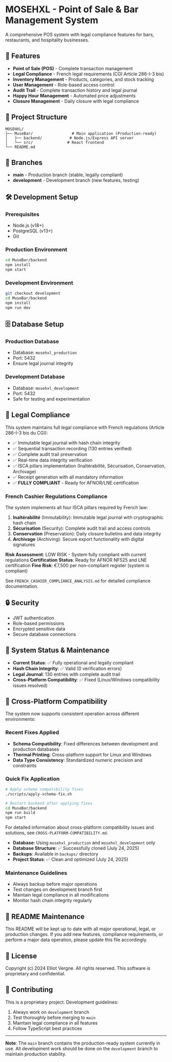 # MOSEHXL - Point of Sale & Bar Management System

A comprehensive POS system with legal compliance features for bars, restaurants, and hospitality businesses.

## 🚀 Features

- **Point of Sale (POS)** - Complete transaction management
- **Legal Compliance** - French legal requirements (CGI Article 286-I-3 bis)
- **Inventory Management** - Products, categories, and stock tracking
- **User Management** - Role-based access control
- **Audit Trail** - Complete transaction history and legal journal
- **Happy Hour Management** - Automated price adjustments
- **Closure Management** - Daily closure with legal compliance

## 📁 Project Structure

```
MOSEHXL/
├── MuseBar/                 # Main application (Production-ready)
│   ├── backend/            # Node.js/Express API server
│   └── src/               # React frontend
└── README.md
```

## 🌿 Branches

- **main** - Production branch (stable, legally compliant)
- **development** - Development branch (new features, testing)

## 🛠️ Development Setup

### Prerequisites
- Node.js (v18+)
- PostgreSQL (v13+)
- Git

### Production Environment
```bash
cd MuseBar/backend
npm install
npm start
```

### Development Environment
```bash
git checkout development
cd MuseBar/backend
npm install
npm run dev
```

## 🗄️ Database Setup

### Production Database
- Database: `mosehxl_production`
- Port: 5432
- Ensure legal journal integrity

### Development Database  
- Database: `mosehxl_development`
- Port: 5432
- Safe for testing and experimentation

## 📄 Legal Compliance

This system maintains full legal compliance with French regulations (Article 286-I-3 bis du CGI):
- ✅ Immutable legal journal with hash chain integrity
- ✅ Sequential transaction recording (130 entries verified)
- ✅ Complete audit trail preservation
- ✅ Real-time data integrity verification
- ✅ ISCA pillars implementation (Inaltérabilité, Sécurisation, Conservation, Archivage)
- ✅ Receipt generation with all mandatory information
- ✅ **FULLY COMPLIANT** - Ready for AFNOR/LNE certification

### French Cashier Regulations Compliance
The system implements all four ISCA pillars required by French law:

1. **Inaltérabilité** (Immutability): Immutable legal journal with cryptographic hash chain
2. **Sécurisation** (Security): Complete audit trail and access controls
3. **Conservation** (Preservation): Daily closure bulletins and data integrity
4. **Archivage** (Archiving): Secure export functionality with digital signatures

**Risk Assessment**: LOW RISK - System fully compliant with current regulations
**Certification Status**: Ready for AFNOR NF525 and LNE certification
**Fine Risk**: €7,500 per non-compliant register (system is compliant)

See `FRENCH_CASHIER_COMPLIANCE_ANALYSIS.md` for detailed compliance documentation.

## 🔒 Security

- JWT authentication
- Role-based permissions
- Encrypted sensitive data
- Secure database connections

## 🧹 System Status & Maintenance

- **Current Status**: ✅ Fully operational and legally compliant
- **Hash Chain Integrity**: ✅ Valid (0 verification errors)
- **Legal Journal**: 130 entries with complete audit trail
- **Cross-Platform Compatibility**: ✅ Fixed (Linux/Windows compatibility issues resolved)

## 🔧 Cross-Platform Compatibility

The system now supports consistent operation across different environments:

### Recent Fixes Applied
- **Schema Compatibility**: Fixed differences between development and production databases
- **Thermal Printing**: Cross-platform support for Linux and Windows
- **Data Type Consistency**: Standardized numeric precision and constraints

### Quick Fix Application
```bash
# Apply schema compatibility fixes
./scripts/apply-schema-fix.sh

# Restart backend after applying fixes
cd MuseBar/backend
npm run build
npm start
```

For detailed information about cross-platform compatibility issues and solutions, see `CROSS-PLATFORM-COMPATIBILITY.md`.
- **Database**: Using `mosehxl_production` and `mosehxl_development` only
- **Database Structure**: ✅ Successfully cloned (July 24, 2025)
- **Backups**: Available in `backups/` directory
- **Project Status**: ✅ Clean and optimized (July 24, 2025)

### Maintenance Guidelines
- Always backup before major operations
- Test changes on development branch first
- Maintain legal compliance in all modifications
- Monitor hash chain integrity regularly

## 📝 README Maintenance

This README will be kept up to date with all major operational, legal, or production changes. If you add new features, compliance requirements, or perform a major data operation, please update this file accordingly.

## 📝 License

Copyright (c) 2024 Elliot Vergne. All rights reserved.
This software is proprietary and confidential.

## 🤝 Contributing

This is a proprietary project. Development guidelines:
1. Always work on `development` branch
2. Test thoroughly before merging to `main`
3. Maintain legal compliance in all features
4. Follow TypeScript best practices

---
**Note**: The `main` branch contains the production-ready system currently in use. All development work should be done on the `development` branch to maintain production stability.
